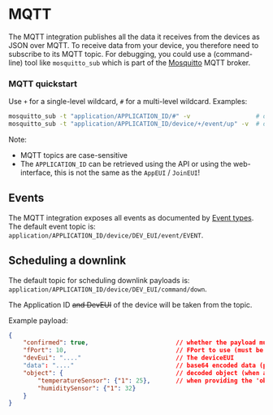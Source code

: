 # MQTT

The MQTT integration publishes all the data it receives from the devices
as JSON over MQTT. To receive data from your device, you therefore 
need to subscribe to its MQTT topic. For debugging, you could use a 
(command-line) tool like `mosquitto_sub` which is part of the 
[Mosquitto](http://mosquitto.org/) MQTT broker.

### MQTT quickstart

Use `+` for a single-level wildcard, `#` for a multi-level wildcard.
Examples:

```bash
mosquitto_sub -t "application/APPLICATION_ID/#" -v                  # display everything for the given APPLICATION_ID
mosquitto_sub -t "application/APPLICATION_ID/device/+/event/up" -v  # display only the uplink payloads for the given APPLICATION_ID
```

Note:

* MQTT topics are case-sensitive
* The `APPLICATION_ID` can be retrieved using the API or using the web-interface,
  this is not the same as the `AppEUI` / `JoinEUI`!

## Events

The MQTT integration exposes all events as documented by [Event types](events.md).
The default event topic is: `application/APPLICATION_ID/device/DEV_EUI/event/EVENT`.

## Scheduling a downlink

The default topic for scheduling downlink payloads is: `application/APPLICATION_ID/device/DEV_EUI/command/down`.

The Application ID <s>and DevEUI</s> of the device will be taken from the topic.

Example payload:

```json
{
    "confirmed": true,                        // whether the payload must be sent as confirmed data down or not
    "fPort": 10,                              // FPort to use (must be > 0)
    "devEui": "...."                          // The deviceEUI
    "data": "...."                            // base64 encoded data (plaintext, will be encrypted by ChirpStack)
    "object": {                               // decoded object (when application coded has been configured)
        "temperatureSensor": {"1": 25},       // when providing the 'object', you can omit 'data'
        "humiditySensor": {"1": 32}
    }
}
```
